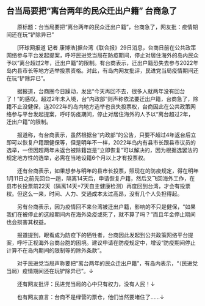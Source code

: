 ## 台当局要把“离台两年的民众迁出户籍” 台商急了
　　原标题：台当局要把“离台两年的民众迁出户籍”，台商急了，网友批：疫情期间还在玩“铲除异已”

　　[环球网报道 记者 康博浩]据台湾《联合报》29日消息，台商日前在公共政策网络参与平台发起提案，呼吁民进党当局在防疫期间，停止对居住海外的岛内民众予以“离台超过2年，迁出户籍”的限制。有台商表示，迁出户籍恐失去参与2022年岛内县市长等地方选举投票资格。对此，有岛内网友批评，民进党当局疫情期间还在玩“铲除异已”。

　　据报道，台商圈今日躁动，发出“今天再回不去，很多人就两年没有回台了！”的感叹。超过2年未入境，台“内政部”则声称依法要迁出户籍，台商急了，除籍不止没健保，连2022年的岛内地方选举也丧失投票权，台商因此在公共政策网络参与平台发起提案，呼吁防疫期间，停止对居住海外的人予以“离台超过2年，迁出户籍”的限制。

　　报道称，有台商表示，虽然根据台“内政部”的公告，只要不超过4年返台后立即可以恢复户籍跟健保等，但是明年不一样，2022年岛内有县市长跟县市议员的选举，一但因超两年未返台被除籍岂是“立即恢复”可以解决的，因为根据选罢法的规定地方性的选举，必需在当地设籍6个月以上才有投票权。

　　还有台商表示，如果想参与明年的县市长投票，照现在的防疫规定，得在明年1月11日之前先回台一趟，隔离14天后，申请恢复户籍，然后又飞回海外工作，在县市长投票前22天（隔离14天+7天自主健康检测）再度回到台湾，才会有投票权。但这么一来，时间、人力、交通成本太过高昂，没有几个人负担得起。

　　另有台商表示，因为疫情回不来台湾被迁出户籍，影响的不只是健保，“如果我们在被停止的这段期间内在海外染疫或死了，就不算了吗？”而且年金停止期间也会损害其权益。

　　报道提到，眼看成为防疫下的牺牲者，台商因此发起到公共政策网络平台提案，呼吁正视海外台商台胞的困境。建议申请在防疫规定中，增设“防疫期间停止计算不在岛内期间的限制等的除外条款”。

　　对于民进党当局声称要把“离台两年的民众迁出户籍”，有岛内表示，“（民进党当局）疫情期间还在玩铲除异已”。↓

　　还有网友批评：民进党当局的心中只有权力，没有人民！↓

　　也有网友直言：台商不是绿营的票仓，他们当然要堵住了……↓

